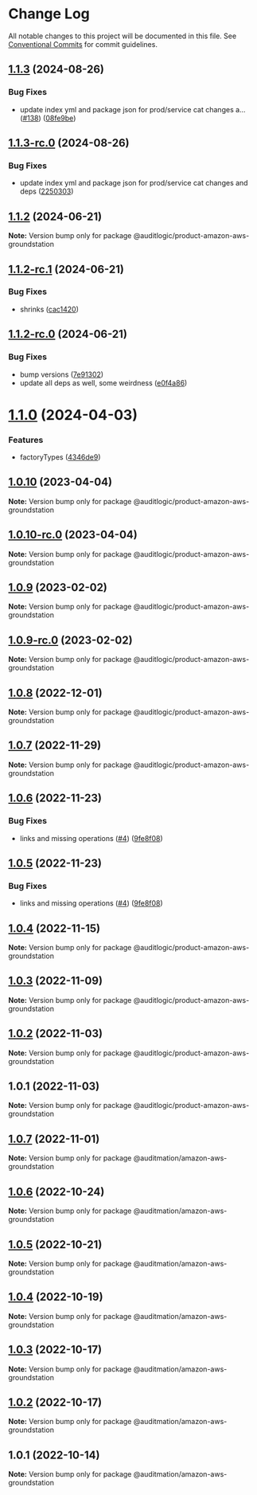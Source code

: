 # Change Log

All notable changes to this project will be documented in this file.
See [Conventional Commits](https://conventionalcommits.org) for commit guidelines.

## [1.1.3](https://github.com/auditlogic/product/compare/@auditlogic/product-amazon-aws-groundstation@1.1.2...@auditlogic/product-amazon-aws-groundstation@1.1.3) (2024-08-26)


### Bug Fixes

* update index yml and package json for prod/service cat changes a… ([#138](https://github.com/auditlogic/product/issues/138)) ([08fe9be](https://github.com/auditlogic/product/commit/08fe9beb1c8457462a19bc69caa02e6212d97e1a))





## [1.1.3-rc.0](https://github.com/auditlogic/product/compare/@auditlogic/product-amazon-aws-groundstation@1.1.2...@auditlogic/product-amazon-aws-groundstation@1.1.3-rc.0) (2024-08-26)


### Bug Fixes

* update index yml and package json for prod/service cat changes and deps ([2250303](https://github.com/auditlogic/product/commit/225030363a363608240135b7ebed386b28f01e4b))





## [1.1.2](https://github.com/auditlogic/product/compare/@auditlogic/product-amazon-aws-groundstation@1.1.2-rc.1...@auditlogic/product-amazon-aws-groundstation@1.1.2) (2024-06-21)

**Note:** Version bump only for package @auditlogic/product-amazon-aws-groundstation





## [1.1.2-rc.1](https://github.com/auditlogic/product/compare/@auditlogic/product-amazon-aws-groundstation@1.1.2-rc.0...@auditlogic/product-amazon-aws-groundstation@1.1.2-rc.1) (2024-06-21)


### Bug Fixes

* shrinks ([cac1420](https://github.com/auditlogic/product/commit/cac14200fefcd8183ab69fe89a47bd3f70f563e9))





## [1.1.2-rc.0](https://github.com/auditlogic/product/compare/@auditlogic/product-amazon-aws-groundstation@1.1.0...@auditlogic/product-amazon-aws-groundstation@1.1.2-rc.0) (2024-06-21)


### Bug Fixes

* bump versions ([7e91302](https://github.com/auditlogic/product/commit/7e913023b8b312150ed7762c32fbbe616be71de5))
* update all deps as well, some weirdness ([e0f4a86](https://github.com/auditlogic/product/commit/e0f4a864714e2d3de6bbf3da014d5312fe53be2f))





# [1.1.0](https://github.com/auditlogic/product/compare/@auditlogic/product-amazon-aws-groundstation@1.0.10...@auditlogic/product-amazon-aws-groundstation@1.1.0) (2024-04-03)


### Features

* factoryTypes ([4346de9](https://github.com/auditlogic/product/commit/4346de92693aee892fccf725338ffc7b80ab182b))





## [1.0.10](https://github.com/auditlogic/product/compare/@auditlogic/product-amazon-aws-groundstation@1.0.9...@auditlogic/product-amazon-aws-groundstation@1.0.10) (2023-04-04)

**Note:** Version bump only for package @auditlogic/product-amazon-aws-groundstation





## [1.0.10-rc.0](https://github.com/auditlogic/product/compare/@auditlogic/product-amazon-aws-groundstation@1.0.9...@auditlogic/product-amazon-aws-groundstation@1.0.10-rc.0) (2023-04-04)

**Note:** Version bump only for package @auditlogic/product-amazon-aws-groundstation





## [1.0.9](https://github.com/auditlogic/product/compare/@auditlogic/product-amazon-aws-groundstation@1.0.8...@auditlogic/product-amazon-aws-groundstation@1.0.9) (2023-02-02)

**Note:** Version bump only for package @auditlogic/product-amazon-aws-groundstation





## [1.0.9-rc.0](https://github.com/auditlogic/product/compare/@auditlogic/product-amazon-aws-groundstation@1.0.8...@auditlogic/product-amazon-aws-groundstation@1.0.9-rc.0) (2023-02-02)

**Note:** Version bump only for package @auditlogic/product-amazon-aws-groundstation





## [1.0.8](https://github.com/auditlogic/product/compare/@auditlogic/product-amazon-aws-groundstation@1.0.7...@auditlogic/product-amazon-aws-groundstation@1.0.8) (2022-12-01)

**Note:** Version bump only for package @auditlogic/product-amazon-aws-groundstation





## [1.0.7](https://github.com/auditlogic/product/compare/@auditlogic/product-amazon-aws-groundstation@1.0.6...@auditlogic/product-amazon-aws-groundstation@1.0.7) (2022-11-29)

**Note:** Version bump only for package @auditlogic/product-amazon-aws-groundstation





## [1.0.6](https://github.com/auditlogic/product/compare/@auditlogic/product-amazon-aws-groundstation@1.0.4...@auditlogic/product-amazon-aws-groundstation@1.0.6) (2022-11-23)


### Bug Fixes

* links and missing operations ([#4](https://github.com/auditlogic/product/issues/4)) ([9fe8f08](https://github.com/auditlogic/product/commit/9fe8f08fe7c57fdb79f991ac35bd6ac2e7dcad38))





## [1.0.5](https://github.com/auditlogic/product/compare/@auditlogic/product-amazon-aws-groundstation@1.0.4...@auditlogic/product-amazon-aws-groundstation@1.0.5) (2022-11-23)


### Bug Fixes

* links and missing operations ([#4](https://github.com/auditlogic/product/issues/4)) ([9fe8f08](https://github.com/auditlogic/product/commit/9fe8f08fe7c57fdb79f991ac35bd6ac2e7dcad38))





## [1.0.4](https://github.com/auditlogic/product/compare/@auditlogic/product-amazon-aws-groundstation@1.0.3...@auditlogic/product-amazon-aws-groundstation@1.0.4) (2022-11-15)

**Note:** Version bump only for package @auditlogic/product-amazon-aws-groundstation





## [1.0.3](https://github.com/auditlogic/product/compare/@auditlogic/product-amazon-aws-groundstation@1.0.2...@auditlogic/product-amazon-aws-groundstation@1.0.3) (2022-11-09)

**Note:** Version bump only for package @auditlogic/product-amazon-aws-groundstation





## [1.0.2](https://github.com/auditlogic/product/compare/@auditlogic/product-amazon-aws-groundstation@1.0.1...@auditlogic/product-amazon-aws-groundstation@1.0.2) (2022-11-03)

**Note:** Version bump only for package @auditlogic/product-amazon-aws-groundstation





## 1.0.1 (2022-11-03)

**Note:** Version bump only for package @auditlogic/product-amazon-aws-groundstation





## [1.0.7](https://github.com/auditmation/store-content/compare/@auditmation/amazon-aws-groundstation@1.0.6...@auditmation/amazon-aws-groundstation@1.0.7) (2022-11-01)

**Note:** Version bump only for package @auditmation/amazon-aws-groundstation





## [1.0.6](https://github.com/auditmation/store-content/compare/@auditmation/amazon-aws-groundstation@1.0.5...@auditmation/amazon-aws-groundstation@1.0.6) (2022-10-24)

**Note:** Version bump only for package @auditmation/amazon-aws-groundstation





## [1.0.5](https://github.com/auditmation/store-content/compare/@auditmation/amazon-aws-groundstation@1.0.4...@auditmation/amazon-aws-groundstation@1.0.5) (2022-10-21)

**Note:** Version bump only for package @auditmation/amazon-aws-groundstation





## [1.0.4](https://github.com/auditmation/store-content/compare/@auditmation/amazon-aws-groundstation@1.0.3...@auditmation/amazon-aws-groundstation@1.0.4) (2022-10-19)

**Note:** Version bump only for package @auditmation/amazon-aws-groundstation





## [1.0.3](https://github.com/auditmation/store-content/compare/@auditmation/amazon-aws-groundstation@1.0.2...@auditmation/amazon-aws-groundstation@1.0.3) (2022-10-17)

**Note:** Version bump only for package @auditmation/amazon-aws-groundstation





## [1.0.2](https://github.com/auditmation/store-content/compare/@auditmation/amazon-aws-groundstation@1.0.1...@auditmation/amazon-aws-groundstation@1.0.2) (2022-10-17)

**Note:** Version bump only for package @auditmation/amazon-aws-groundstation





## 1.0.1 (2022-10-14)

**Note:** Version bump only for package @auditmation/amazon-aws-groundstation
